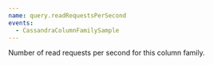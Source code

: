 ```yaml
---
name: query.readRequestsPerSecond
events:
  - CassandraColumnFamilySample
---
```


Number of read requests per second for this column family.